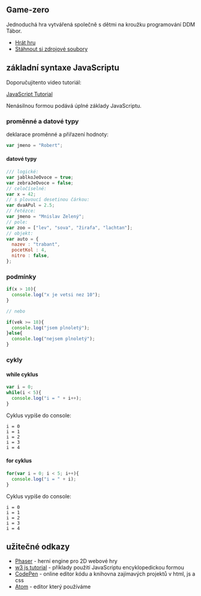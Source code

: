 ## Game-zero
Jednoduchá hra vytvářená společně s dětmi na kroužku programování DDM Tábor.
* [Hrát hru](https://triskill.github.io/Game-Zero/)
* [Stáhnout si zdrojové soubory](https://github.com/triskill/Game-Zero/archive/master.zip)
## základní syntaxe JavaScriptu

Doporučujitento video tutoriál:

[JavaScript Tutorial](https://www.youtube.com/playlist?list=PLYWX-sH544Qj9MxhG4IOlk_vOCnSGiqpj)

Nenásilnou formou podává úplné základy JavaScriptu.

### proměnné a datové typy

deklarace proměnné a přiřazení hodnoty:
```javascript
var jmeno = "Robert";
```
#### datové typy
```javascript
/// logické:
var jablkoJeOvoce = true;
var zebraJeOvoce = false;
// celočíselné:
var x = 42;
// s plovoucí desetinou čárkou:
var dvaAPul = 2.5;
// řetězce:
var jmeno = "Mnislav Zelený";
// pole:
var zoo = ["lev", "sova", "žirafa", "lachtan"];
// objekt:
var auto = {
  nazev : "trabant",
  pocetKol : 4,
  nitro : false,
};
````
### podmínky

```javascript
if(x > 10){
  console.log("x je vetsi nez 10");
}

// nebo

if(vek >= 18){
  console.log("jsem plnoletý");
}else{
  console.log("nejsem plnoletý");
}
```
### cykly
#### while cyklus
```javascript
var i = 0;
while(i < 5){
  console.log("i = " + i++);
}
```
Cyklus vypíše do console:
```
i = 0
i = 1
i = 2
i = 3
i = 4
```

#### for cyklus
```javascript
for(var i = 0; i < 5; i++){
  console.log("i = " + i);
}
```
Cyklus vypíše do console:
```
i = 0
i = 1
i = 2
i = 3
i = 4
```

## užitečné odkazy

* [Phaser](https://phaser.io/) - herní engine pro 2D webové hry
* [w3 js tutorial](https://www.w3schools.com/js/default.asp) - příklady použití JavaScriptu encyklopedickou formou
* [CodePen](https://codepen.io/) - online editor kódu a knihovna zajímavých projektů v html, js a css
* [Atom](https://atom.io/) - editor který používáme
